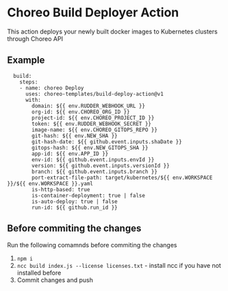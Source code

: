 # Choreo Build Deployer Action

This action deploys your newly built docker images to Kubernetes clusters through Choreo API

## Example

```
  build:
    steps:
    - name: choreo Deploy
      uses: choreo-templates/build-deploy-action@v1
      with:
        domain: ${{ env.RUDDER_WEBHOOK_URL }}
        org-id: ${{ env.CHOREO_ORG_ID }}
        project-id: ${{ env.CHOREO_PROJECT_ID }}
        token: ${{ env.RUDDER_WEBHOOK_SECRET }}
        image-name: ${{ env.CHOREO_GITOPS_REPO }}
        git-hash: ${{ env.NEW_SHA }}
        git-hash-date: ${{ github.event.inputs.shaDate }}
        gitops-hash: ${{ env.NEW_GITOPS_SHA }}
        app-id: ${{ env.APP_ID }}
        env-id: ${{ github.event.inputs.envId }}
        version: ${{ github.event.inputs.versionId }}
        branch: ${{ github.event.inputs.branch }}
        port-extract-file-path: target/kubernetes/${{ env.WORKSPACE }}/${{ env.WORKSPACE }}.yaml
        is-http-based: true 
        is-container-deployment: true | false
        is-auto-deploy: true | false
        run-id: ${{ github.run_id }}
```

## Before commiting the changes

Run the following comamnds before commiting the changes

1. `npm i`
2. `ncc build index.js --license licenses.txt` - install ncc if you have not installed before
3. Commit changes and push
